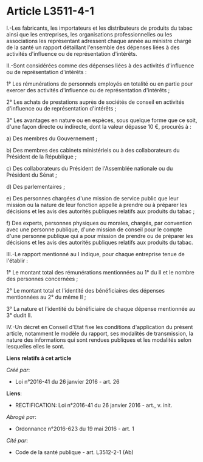 # Article L3511-4-1

I.-Les fabricants, les importateurs et les distributeurs de produits du tabac ainsi que les entreprises, les organisations
professionnelles ou les associations les représentant adressent chaque année au ministre chargé de la santé un rapport
détaillant l'ensemble des dépenses liées à des activités d'influence ou de représentation d'intérêts. 

II.-Sont considérées comme des dépenses liées à des activités d'influence ou de représentation d'intérêts : 

1° Les rémunérations de personnels employés en totalité ou en partie pour exercer des activités d'influence ou de
représentation d'intérêts ; 

2° Les achats de prestations auprès de sociétés de conseil en activités d'influence ou de représentation d'intérêts ; 

3° Les avantages en nature ou en espèces, sous quelque forme que ce soit, d'une façon directe ou indirecte, dont la valeur
dépasse 10 €, procurés à : 

a) Des membres du Gouvernement ; 

b) Des membres des cabinets ministériels ou à des collaborateurs du Président de la République ; 

c) Des collaborateurs du Président de l'Assemblée nationale ou du Président du Sénat ; 

d) Des parlementaires ; 

e) Des personnes chargées d'une mission de service public que leur mission ou la nature de leur fonction appelle à prendre ou
à préparer les décisions et les avis des autorités publiques relatifs aux produits du tabac ; 

f) Des experts, personnes physiques ou morales, chargés, par convention avec une personne publique, d'une mission de conseil
pour le compte d'une personne publique qui a pour mission de prendre ou de préparer les décisions et les avis des autorités
publiques relatifs aux produits du tabac. 

III.-Le rapport mentionné au I indique, pour chaque entreprise tenue de l'établir : 

1° Le montant total des rémunérations mentionnées au 1° du II et le nombre des personnes concernées ; 

2° Le montant total et l'identité des bénéficiaires des dépenses mentionnées au 2° du même II ; 

3° La nature et l'identité du bénéficiaire de chaque dépense mentionnée au 3° dudit II. 

IV.-Un décret en Conseil d'Etat fixe les conditions d'application du présent article, notamment le modèle du rapport, ses
modalités de transmission, la nature des informations qui sont rendues publiques et les modalités selon lesquelles elles le
sont.

**Liens relatifs à cet article**

_Créé par_:

  - Loi n°2016-41 du 26 janvier 2016 - art. 26

**Liens**:

  - RECTIFICATION: Loi n°2016-41 du 26 janvier 2016 - art., v. init.

_Abrogé par_:

  - Ordonnance n°2016-623 du 19 mai 2016 - art. 1

_Cité par_:

  - Code de la santé publique - art. L3512-2-1 (Ab)
